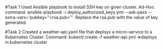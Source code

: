#Task 1 Used Ansible playbook to install SSH key on given cluster. Ad-Hoc command: ansible-playbook -i deploy_authorized_keys.yml --ask-pass --extra-vars='pubkey="<rsa.pub>"'. Replace the rsa.pub with the value of key generated. 

#Task 2 Created a weather-api.yaml file that deploys a micro-service to a Kubernetes Cluster. Command: kubectl create -f weather-api.yml =>deploys in kubernetes cluster
